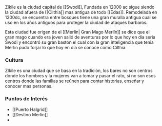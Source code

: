 
Zlkile es la ciudad capital de [[Swodi]], Fundada en 12000 ac sigue siendo la ciudad afuera de [[Cilthia]] mas antigua de todo [[Edas]]. Remodelada en 1200dc, se encuentra entre bosques tiene una gran muralla antigua cual se uso en los años antiguos para proteger la ciudad de ataques barbaros. 

Esta ciudad fue origen de el [[Merlin| Gran Mago Merlín]] se dice que el gran mago cuando era joven salió de aventuras por lo que hoy en día seria Swodi y encontró su gran bastón el cual con la gran inteligencia que tenia Merlín pudo forjar lo que hoy en día se conoce como Cilthia



### Cultura
Zlkile es una ciudad que se basa en la tradición, los bares no son centros donde los hombres y la mujeres van a tomar y pasar el rato, si no son esos centros donde las familias se reúnen para contar historias, enseñar y conocer mas personas.


### Puntos de Interés
- [[Puerto Halgrid]] 
- [[Destino Merlín]]
-  